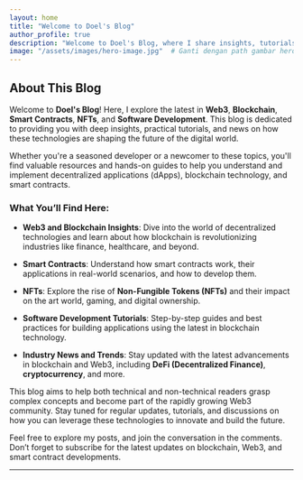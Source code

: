 ```yaml
---
layout: home
title: "Welcome to Doel's Blog"
author_profile: true
description: "Welcome to Doel's Blog, where I share insights, tutorials, and updates on Web3, Blockchain, Smart Contracts, NFTs, and Software Development. Join me on this exciting journey!"
image: "/assets/images/hero-image.jpg"  # Ganti dengan path gambar hero yang relevan
---
```


## About This Blog

Welcome to **Doel's Blog**! Here, I explore the latest in **Web3**, **Blockchain**, **Smart Contracts**, **NFTs**, and **Software Development**. This blog is dedicated to providing you with deep insights, practical tutorials, and news on how these technologies are shaping the future of the digital world.

Whether you're a seasoned developer or a newcomer to these topics, you'll find valuable resources and hands-on guides to help you understand and implement decentralized applications (dApps), blockchain technology, and smart contracts.

### What You’ll Find Here:

- **Web3 and Blockchain Insights**: Dive into the world of decentralized technologies and learn about how blockchain is revolutionizing industries like finance, healthcare, and beyond.
  
- **Smart Contracts**: Understand how smart contracts work, their applications in real-world scenarios, and how to develop them.

- **NFTs**: Explore the rise of **Non-Fungible Tokens (NFTs)** and their impact on the art world, gaming, and digital ownership.

- **Software Development Tutorials**: Step-by-step guides and best practices for building applications using the latest in blockchain technology.

- **Industry News and Trends**: Stay updated with the latest advancements in blockchain and Web3, including **DeFi (Decentralized Finance)**, **cryptocurrency**, and more.

This blog aims to help both technical and non-technical readers grasp complex concepts and become part of the rapidly growing Web3 community. Stay tuned for regular updates, tutorials, and discussions on how you can leverage these technologies to innovate and build the future.

Feel free to explore my posts, and join the conversation in the comments. Don’t forget to subscribe for the latest updates on blockchain, Web3, and smart contract developments.

---

